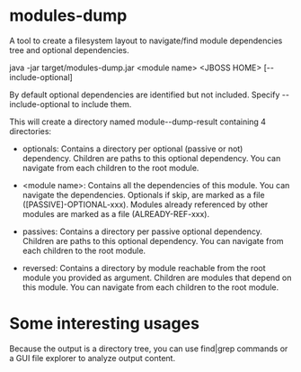 # modules-dump
A tool to create a filesystem layout to navigate/find module dependencies tree and optional dependencies.

java -jar target/modules-dump.jar \<module name\> \<JBOSS HOME\> [--include-optional]

By default optional dependencies are identified but not included. Specify --include-optional to include them.

This will create a directory named module-<module-name>-dump-result containing 4 directories:

- optionals: Contains a directory per optional (passive or not) dependency. 
Children are paths to this optional dependency. You can navigate from each children to the root module.

- \<module name\>: Contains all the dependencies of this module. You can navigate the dependencies.
Optionals if skip, are marked as a file ([PASSIVE]-OPTIONAL-xxx). Modules already referenced by other modules are marked as
a file (ALREADY-REF-xxx).

- passives: Contains a directory per passive optional dependency. Children are paths 
to this optional dependency. You can navigate from each children to the root module.

- reversed: Contains a directory by module reachable from the root module you provided as argument. 
Children are modules that depend on this module. You can navigate from each children to the root module.

# Some interesting usages
Because the output is a directory tree, you can use find|grep commands or a GUI file explorer to analyze output content.